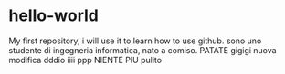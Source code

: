 # hello-world
My first repository, i will use it to learn how to use github. 
sono uno studente di ingegneria informatica, nato a comiso.
PATATE
gigigi nuova modifica
dddio
iiii
ppp
NIENTE PIU pulito

 
